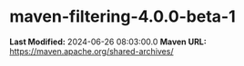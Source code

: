 # maven-filtering-4.0.0-beta-1

**Last Modified:** 2024-06-26 08:03:00.0
**Maven URL:** https://maven.apache.org/shared-archives/
